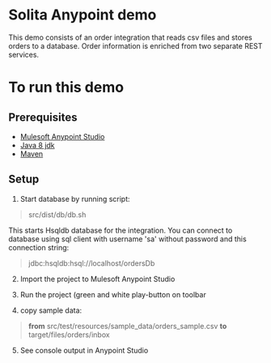 Solita Anypoint demo
====================
This demo consists of an order integration that reads csv files and stores orders to a database. Order information is enriched from two separate REST services.

To run this demo
================

Prerequisites
-------------
-  [Mulesoft Anypoint Studio](https://www.mulesoft.com/platform/studio)
-  [Java 8 jdk](http://www.oracle.com/technetwork/java/javase/downloads/jdk8-downloads-2133151.html)
-  [Maven](https://maven.apache.org/)

Setup
-----

1. Start database by running script:
> src/dist/db/db.sh

This starts Hsqldb database for the integration. You can connect to database using sql client with username 'sa' without password and this connection string:
> jdbc:hsqldb:hsql://localhost/ordersDb

2. Import the project to Mulesoft Anypoint Studio

3. Run the project (green and white play-button on toolbar

4. copy sample data:
> **from** src/test/resources/sample_data/orders_sample.csv **to** target/files/orders/inbox

5. See console output in Anypoint Studio